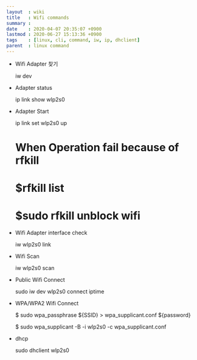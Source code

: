 ```yaml
---
layout  : wiki
title   : Wifi commands
summary : 
date    : 2020-04-07 20:35:07 +0900
lastmod : 2020-06-27 15:13:36 +0900
tags    : [linux, cli, command, iw, ip, dhclient]
parent  : linux command
---
```


- Wifi Adapter 찾기

    iw dev

- Adapter status

    ip link show wlp2s0

- Adapter Start

    ip link set wlp2s0 up
    # When Operation fail because of rfkill
    
    # $rfkill list
    # $sudo rfkill unblock wifi

- Wifi Adapter interface check

    iw wlp2s0 link

- Wifi Scan

    iw wlp2s0 scan

- Public Wifi Connect

    sudo iw dev wlp2s0 connect iptime

- WPA/WPA2 Wifi Connect

    $ sudo wpa_passphrase ${SSID} > wpa_supplicant.conf
    ${password}
    
    $ sudo wpa_supplicant -B -i wlp2s0 -c wpa_supplicant.conf

- dhcp

    sudo dhclient wlp2s0
